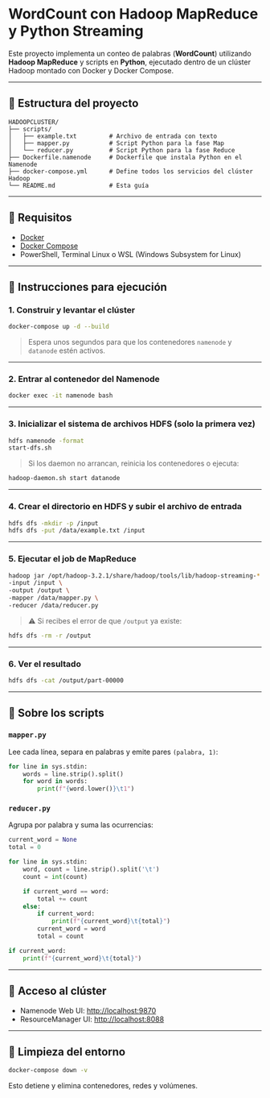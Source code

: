 # WordCount con Hadoop MapReduce y Python Streaming

Este proyecto implementa un conteo de palabras (**WordCount**) utilizando **Hadoop MapReduce** y scripts en **Python**, ejecutado dentro de un clúster Hadoop montado con Docker y Docker Compose.

---

## 📁 Estructura del proyecto

```
HADOOPCLUSTER/
├── scripts/
│   ├── example.txt         # Archivo de entrada con texto
│   ├── mapper.py           # Script Python para la fase Map
│   └── reducer.py          # Script Python para la fase Reduce
├── Dockerfile.namenode     # Dockerfile que instala Python en el Namenode
├── docker-compose.yml      # Define todos los servicios del clúster Hadoop
└── README.md               # Esta guía
```

---

## 🧱 Requisitos

- [Docker](https://www.docker.com/)
- [Docker Compose](https://docs.docker.com/compose/)
- PowerShell, Terminal Linux o WSL (Windows Subsystem for Linux)

---

## 🚀 Instrucciones para ejecución

### 1. Construir y levantar el clúster

```bash
docker-compose up -d --build
```

> Espera unos segundos para que los contenedores `namenode` y `datanode` estén activos.

---

### 2. Entrar al contenedor del Namenode

```bash
docker exec -it namenode bash
```

---

### 3. Inicializar el sistema de archivos HDFS (solo la primera vez)

```bash
hdfs namenode -format
start-dfs.sh
```

> Si los daemon no arrancan, reinicia los contenedores o ejecuta:

```bash
hadoop-daemon.sh start datanode
```

---

### 4. Crear el directorio en HDFS y subir el archivo de entrada

```bash
hdfs dfs -mkdir -p /input
hdfs dfs -put /data/example.txt /input
```

---

### 5. Ejecutar el job de MapReduce

```bash
hadoop jar /opt/hadoop-3.2.1/share/hadoop/tools/lib/hadoop-streaming-*.jar \
-input /input \
-output /output \
-mapper /data/mapper.py \
-reducer /data/reducer.py
```

> ⚠️ Si recibes el error de que `/output` ya existe:

```bash
hdfs dfs -rm -r /output
```

---

### 6. Ver el resultado

```bash
hdfs dfs -cat /output/part-00000
```

---

## 🧠 Sobre los scripts

### `mapper.py`

Lee cada línea, separa en palabras y emite pares `(palabra, 1)`:

```python
for line in sys.stdin:
    words = line.strip().split()
    for word in words:
        print(f"{word.lower()}\t1")
```

### `reducer.py`

Agrupa por palabra y suma las ocurrencias:

```python
current_word = None
total = 0

for line in sys.stdin:
    word, count = line.strip().split('\t')
    count = int(count)

    if current_word == word:
        total += count
    else:
        if current_word:
            print(f"{current_word}\t{total}")
        current_word = word
        total = count

if current_word:
    print(f"{current_word}\t{total}")
```

---

## 🐳 Acceso al clúster

- Namenode Web UI: [http://localhost:9870](http://localhost:9870)
- ResourceManager UI: [http://localhost:8088](http://localhost:8088)

---

## 🧹 Limpieza del entorno

```bash
docker-compose down -v
```

Esto detiene y elimina contenedores, redes y volúmenes.
